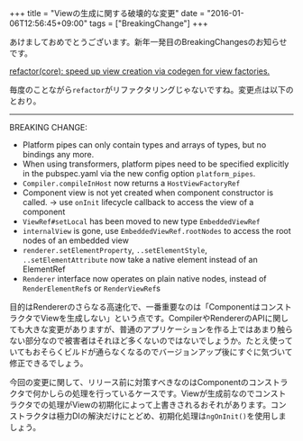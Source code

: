 +++
title = "Viewの生成に関する破壊的な変更"
date = "2016-01-06T12:56:45+09:00"
tags = ["BreakingChange"]
+++

あけましておめでとうございます。新年一発目のBreakingChangesのお知らせです。

<!--more-->

[refactor(core): speed up view creation via codegen for view factories.](https://github.com/angular/angular/pull/5993)

毎度のことながら`refactor`がリファクタリングじゃないですね。変更点は以下のとおり。

---
BREAKING CHANGE:
- Platform pipes can only contain types and arrays of types,
  but no bindings any more.
- When using transformers, platform pipes need to be specified explicitly
  in the pubspec.yaml via the new config option
  `platform_pipes`.
- `Compiler.compileInHost` now returns a `HostViewFactoryRef`
- Component view is not yet created when component constructor is called.
  -> use `onInit` lifecycle callback to access the view of a component
- `ViewRef#setLocal` has been moved to new type `EmbeddedViewRef`
- `internalView` is gone, use `EmbeddedViewRef.rootNodes` to access
  the root nodes of an embedded view
- `renderer.setElementProperty`, `..setElementStyle`, `..setElementAttribute` now
  take a native element instead of an ElementRef
- `Renderer` interface now operates on plain native nodes,
  instead of `RenderElementRef`s or `RenderViewRef`s

目的はRendererのさらなる高速化で、一番重要なのは「ComponentはコンストラクタでViewを生成しない」という点です。CompilerやRendererのAPIに関しても大きな変更がありますが、普通のアプリケーションを作る上ではあまり触らない部分なので被害者はそれほど多くないのではないでしょうか。たとえ使っていてもおそらくビルドが通らなくなるのでバージョンアップ後にすぐに気づいて修正できるでしょう。

今回の変更に関して、リリース前に対策すべきなのはComponentのコンストラクタで何かしらの処理を行っているケースです。Viewが生成前なのでコンストラクタでの処理がViewの初期化によって上書きされるおそれがあります。コンストラクタは極力DIの解決だけにとどめ、初期化処理は`ngOnInit()`を使用しましょう。
